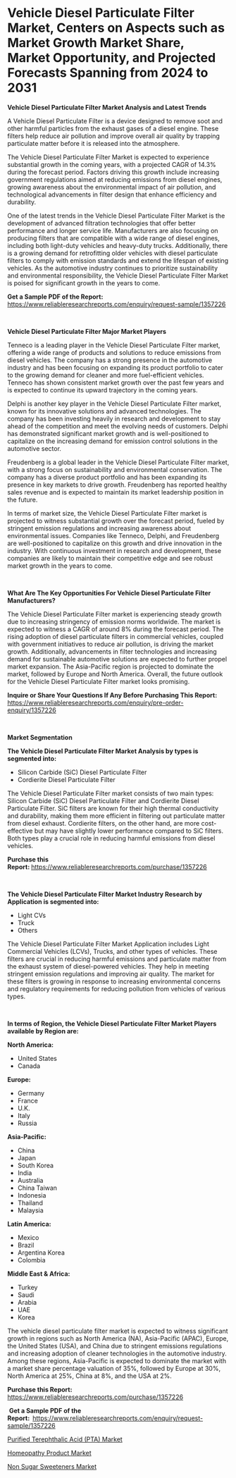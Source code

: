 <p><h1>Vehicle Diesel Particulate Filter Market, Centers on Aspects such as Market Growth Market Share, Market Opportunity, and Projected Forecasts Spanning from 2024 to 2031</h1></p><p><strong>Vehicle Diesel Particulate Filter Market Analysis and Latest Trends</strong></p>
<p><p>A Vehicle Diesel Particulate Filter is a device designed to remove soot and other harmful particles from the exhaust gases of a diesel engine. These filters help reduce air pollution and improve overall air quality by trapping particulate matter before it is released into the atmosphere.</p><p>The Vehicle Diesel Particulate Filter Market is expected to experience substantial growth in the coming years, with a projected CAGR of 14.3% during the forecast period. Factors driving this growth include increasing government regulations aimed at reducing emissions from diesel engines, growing awareness about the environmental impact of air pollution, and technological advancements in filter design that enhance efficiency and durability.</p><p>One of the latest trends in the Vehicle Diesel Particulate Filter Market is the development of advanced filtration technologies that offer better performance and longer service life. Manufacturers are also focusing on producing filters that are compatible with a wide range of diesel engines, including both light-duty vehicles and heavy-duty trucks. Additionally, there is a growing demand for retrofitting older vehicles with diesel particulate filters to comply with emission standards and extend the lifespan of existing vehicles. As the automotive industry continues to prioritize sustainability and environmental responsibility, the Vehicle Diesel Particulate Filter Market is poised for significant growth in the years to come.</p></p>
<p><strong>Get a Sample PDF of the Report:&nbsp;</strong> <a href="https://www.reliableresearchreports.com/enquiry/request-sample/1357226">https://www.reliableresearchreports.com/enquiry/request-sample/1357226</a></p>
<p>&nbsp;</p>
<p><strong>Vehicle Diesel Particulate Filter Major Market Players</strong></p>
<p><p>Tenneco is a leading player in the Vehicle Diesel Particulate Filter market, offering a wide range of products and solutions to reduce emissions from diesel vehicles. The company has a strong presence in the automotive industry and has been focusing on expanding its product portfolio to cater to the growing demand for cleaner and more fuel-efficient vehicles. Tenneco has shown consistent market growth over the past few years and is expected to continue its upward trajectory in the coming years.</p><p>Delphi is another key player in the Vehicle Diesel Particulate Filter market, known for its innovative solutions and advanced technologies. The company has been investing heavily in research and development to stay ahead of the competition and meet the evolving needs of customers. Delphi has demonstrated significant market growth and is well-positioned to capitalize on the increasing demand for emission control solutions in the automotive sector.</p><p>Freudenberg is a global leader in the Vehicle Diesel Particulate Filter market, with a strong focus on sustainability and environmental conservation. The company has a diverse product portfolio and has been expanding its presence in key markets to drive growth. Freudenberg has reported healthy sales revenue and is expected to maintain its market leadership position in the future.</p><p>In terms of market size, the Vehicle Diesel Particulate Filter market is projected to witness substantial growth over the forecast period, fueled by stringent emission regulations and increasing awareness about environmental issues. Companies like Tenneco, Delphi, and Freudenberg are well-positioned to capitalize on this growth and drive innovation in the industry. With continuous investment in research and development, these companies are likely to maintain their competitive edge and see robust market growth in the years to come.</p></p>
<p>&nbsp;</p>
<p><strong>What Are The Key Opportunities For Vehicle Diesel Particulate Filter Manufacturers?</strong></p>
<p><p>The Vehicle Diesel Particulate Filter market is experiencing steady growth due to increasing stringency of emission norms worldwide. The market is expected to witness a CAGR of around 8% during the forecast period. The rising adoption of diesel particulate filters in commercial vehicles, coupled with government initiatives to reduce air pollution, is driving the market growth. Additionally, advancements in filter technologies and increasing demand for sustainable automotive solutions are expected to further propel market expansion. The Asia-Pacific region is projected to dominate the market, followed by Europe and North America. Overall, the future outlook for the Vehicle Diesel Particulate Filter market looks promising.</p></p>
<p><strong>Inquire or Share Your Questions If Any Before Purchasing This Report:</strong> <a href="https://www.reliableresearchreports.com/enquiry/pre-order-enquiry/1357226">https://www.reliableresearchreports.com/enquiry/pre-order-enquiry/1357226</a></p>
<p>&nbsp;</p>
<p><strong>Market Segmentation</strong></p>
<p><strong>The Vehicle Diesel Particulate Filter Market Analysis by types is segmented into:</strong></p>
<p><ul><li>Silicon Carbide (SiC) Diesel Particulate Filter</li><li>Cordierite Diesel Particulate Filter</li></ul></p>
<p><p>The Vehicle Diesel Particulate Filter market consists of two main types: Silicon Carbide (SiC) Diesel Particulate Filter and Cordierite Diesel Particulate Filter. SiC filters are known for their high thermal conductivity and durability, making them more efficient in filtering out particulate matter from diesel exhaust. Cordierite filters, on the other hand, are more cost-effective but may have slightly lower performance compared to SiC filters. Both types play a crucial role in reducing harmful emissions from diesel vehicles.</p></p>
<p><strong>Purchase this Report:&nbsp;</strong><a href="https://www.reliableresearchreports.com/purchase/1357226">https://www.reliableresearchreports.com/purchase/1357226</a></p>
<p>&nbsp;</p>
<p><strong>The Vehicle Diesel Particulate Filter Market Industry Research by Application is segmented into:</strong></p>
<p><ul><li>Light CVs</li><li>Truck</li><li>Others</li></ul></p>
<p><p>The Vehicle Diesel Particulate Filter Market Application includes Light Commercial Vehicles (LCVs), Trucks, and other types of vehicles. These filters are crucial in reducing harmful emissions and particulate matter from the exhaust system of diesel-powered vehicles. They help in meeting stringent emission regulations and improving air quality. The market for these filters is growing in response to increasing environmental concerns and regulatory requirements for reducing pollution from vehicles of various types.</p></p>
<p>&nbsp;</p>
<p><strong>In terms of Region, the Vehicle Diesel Particulate Filter Market Players available by Region are:</strong></p>
<p>
    <p> <strong> North America: </strong>
        <ul>
            <li>United States</li>
            <li>Canada</li>
        </ul>
        </p> 
    <p> <strong> Europe: </strong>
        <ul>
            <li>Germany</li>
            <li>France</li>
            <li>U.K.</li>
            <li>Italy</li>
            <li>Russia</li>
        </ul>
        </p> 
    <p> <strong> Asia-Pacific: </strong>
        <ul>
            <li>China</li>
            <li>Japan</li>
            <li>South Korea</li>
            <li>India</li>
            <li>Australia</li>
            <li>China Taiwan</li>
            <li>Indonesia</li>
            <li>Thailand</li>
            <li>Malaysia</li>
        </ul>
        </p> 
    <p> <strong> Latin America: </strong>
        <ul>
            <li>Mexico</li>
            <li>Brazil</li>
            <li>Argentina Korea</li>
            <li>Colombia</li>
        </ul>
        </p> 
    <p> <strong> Middle East & Africa: </strong>
        <ul>
            <li>Turkey</li>
            <li>Saudi</li>
            <li>Arabia</li>
            <li>UAE</li>
            <li>Korea</li>
        </ul>
    </p>
    </p>
<p><p>The vehicle diesel particulate filter market is expected to witness significant growth in regions such as North America (NA), Asia-Pacific (APAC), Europe, the United States (USA), and China due to stringent emissions regulations and increasing adoption of cleaner technologies in the automotive industry. Among these regions, Asia-Pacific is expected to dominate the market with a market share percentage valuation of 35%, followed by Europe at 30%, North America at 25%, China at 8%, and the USA at 2%.</p></p>
<p><strong>Purchase this Report: </strong><a href="https://www.reliableresearchreports.com/purchase/1357226">https://www.reliableresearchreports.com/purchase/1357226</a></p>
<p>&nbsp;<strong>Get a Sample PDF of the Report:&nbsp;&nbsp;</strong><a href="https://www.reliableresearchreports.com/enquiry/request-sample/1357226">https://www.reliableresearchreports.com/enquiry/request-sample/1357226</a></p>
<p><strong></strong></p>
<p><p><a href="https://view.publitas.com/reportprime-1/purified-terephthalic-acid-pta-market-research-report-provides-thorough-industry-overview-which-offers-an-in-depth-analysis-of-product-trends-and-new-market-divisions/">Purified Terephthalic Acid (PTA) Market</a></p><p><a href="https://view.publitas.com/reportprime-1/homeopathy-product-market-furnish-information-about-market-size-market-share-market-dynamics-and-projections-spanning-from-2023-to-2030/">Homeopathy Product Market</a></p><p><a href="https://view.publitas.com/reportprime-1/non-sugar-sweeteners-market-size-and-growth-market-segmentation-regional-and-country-breakdowns-and-market-trends-for-period-from-2023-2030/">Non Sugar Sweeteners Market</a></p></p>